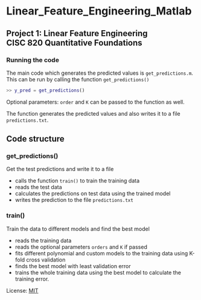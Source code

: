 # Linear_Feature_Engineering_Matlab

## Project 1: Linear Feature Engineering <br> CISC 820 Quantitative Foundations

### Running the code

The main code which generates the predicted values is `get_predictions.m`. This
can be run by calling the function `get_predictions()`

```matlab
>> y_pred = get_predictions()
```

Optional parameters: `order` and `K` can be passed to the function as well.

The function generates the predicted values and also writes it to a file
`predictions.txt`.

## Code structure

### get_predictions()

Get the test predictions and write it to a file

- calls the function `train()` to train the training data
- reads the test data
- calculates the predictions on test data using the trained model
- writes the prediction to the file `predictions.txt`

### train()

Train the data to different models and find the best model

- reads the training data
- reads the optional parameters `orders` and `K` if passed
- fits different polynomial and custom models to the training data using K-fold cross validation
- finds the best model with least validation error
- trains the whole training data using the best model to calculate the training
    error.

License: [MIT](https://github.com/ayushkumarshah/Linear_Feature_Engineering_Matlab/blob/master/LICENSE)
